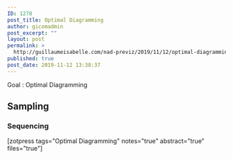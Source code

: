 ```yaml
---
ID: 1278
post_title: Optimal Diagramming
author: gicomadmin
post_excerpt: ""
layout: post
permalink: >
  http://guillaumeisabelle.com/nad-previz/2019/11/12/optimal-diagramming/
published: true
post_date: 2019-11-12 13:38:37
---
```

<!-- wp:paragraph -->

Goal : Optimal Diagramming

<!-- /wp:paragraph -->

<!-- wp:heading -->

## Sampling

<!-- /wp:heading -->

<!-- wp:heading {"level":3} -->

### Sequencing

<!-- /wp:heading -->

<!-- wp:paragraph -->



<!-- /wp:paragraph -->

<!-- wp:paragraph -->

[zotpress tags="Optimal Diagramming" notes="true" abstract="true" files="true"]

<!-- /wp:paragraph -->